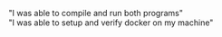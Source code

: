"I was able to compile and run both programs"                                                                                                                                                  
"I was able to setup and verify docker on my machine"
